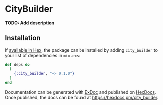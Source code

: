# CityBuilder

**TODO: Add description**

## Installation

If [available in Hex](https://hex.pm/docs/publish), the package can be installed
by adding `city_builder` to your list of dependencies in `mix.exs`:

```elixir
def deps do
  [
    {:city_builder, "~> 0.1.0"}
  ]
end
```

Documentation can be generated with [ExDoc](https://github.com/elixir-lang/ex_doc)
and published on [HexDocs](https://hexdocs.pm). Once published, the docs can
be found at <https://hexdocs.pm/city_builder>.

